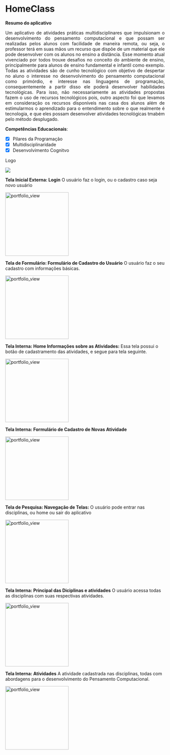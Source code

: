 # HomeClass


__Resumo do aplicativo__

<p align=justify>
Um aplicativo de atividades práticas multidisciplinares que impulsionam o desenvolvimento do pensamento computacional e que possam ser realizadas pelos alunos com facilidade de maneira remota, ou seja, o  professor terá em suas mãos um recurso que dispõe de um material que ele pode desenvolver com os alunos no ensino a distância.  Esse momento atual vivenciado por todos trouxe desafios no conceito do ambiente de ensino, principalmente para alunos de ensino fundamental e infantil como exemplo. 
Todas as atividades são de cunho tecnológico com objetivo de despertar no aluno o interesse  no desenvolvimento  do pensamento computacional como primórdio, e  interesse nas linguagens de programação, consequentemente a partir disso ele poderá desenvolver habilidades tecnológicas. Para isso, não necessariamente as atividades propostas fazem o uso de recursos tecnológicos pois, outro aspecto foi que levamos em consideração  os recursos disponíveis nas casa dos alunos além de estimularmos o aprendizado  para o entendimento sobre o que realmente é tecnologia, e que eles possam desenvolver atividades tecnológicas tmabém pelo método desplugado.
</p>
 
__Competências Educacionais__:

- [x] Pilares da Programação
- [x] Multidisciplinaridade
- [x] Desenvolvimento Cognitvo

Logo 
 
![](app_educa_pc/assets/icon.png)





__Tela Inicial Externa: Login__
O usuário faz o login, ou o cadastro caso seja novo usuário

<img width="200" alt="portfolio_view" src="app_educa_pc/assets/login.png">



__Tela de Formulário: Formulário de Cadastro do Usuário__
O usuário faz o seu cadastro com informações básicas. 

<img width="200" alt="portfolio_view" src="app_educa_pc/assets/cadastro.png">



__Tela Interna: Home Informações sobre as Atividades:__
Essa tela possui o botão de cadastramento das atividades, e segue para tela seguinte.

<img width="200" alt="portfolio_view" src="app_educa_pc/assets/home.png">



__Tela Interna: Formulário de Cadastro de Novas Atividade__

<img width="200" alt="portfolio_view" src="app_educa_pc/assets/disciplina.png">




__Tela de Pesquisa: Navegação de Telas:__
O usuário pode entrar nas disciplinas, ou home ou sair do aplicativo


<img width="200" alt="portfolio_view" src="app_educa_pc/assets/Captura de tela de 2020-09-07 14-21-15.png">

__Tela Interna: Principal das Diciplinas e atividades__
O usuário acessa todas as disciplinas com suas respectivas atividades. 

<img width="200" alt="portfolio_view" src="app_educa_pc/assets/2020-10-11 (2).png">

__Tela Interna: Atividades__
A atividade cadastrada nas disciplinas, todas com abordagens para o desenvolvimento do Pensamento Computacional. 

<img width="200" alt="portfolio_view" src="app_educa_pc/assets/2020-10-11 (6).png">






